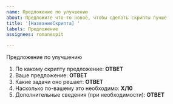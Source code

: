 ```yaml
---
name: Предложение по улучшению
about: Предложите что-то новое, чтобы сделать скрипты лучше
title: '[НазваниеСкрипта] '
labels: Предложение
assignees: romanespit

---
```


Предложение по улучшению
1. По какому скрипту предложение: **ОТВЕТ**
2. Ваше предложение: **ОТВЕТ**
3. Какие задачи оно решает: **ОТВЕТ**
4. Насколько по-вашему это необходимо: **X/10**
5. Дополнительные сведения (при необходимости): **ОТВЕТ**
